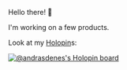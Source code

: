 Hello there! 🧔

I'm working on a few products.

Look at my [Holopin](https://holopin.io)s:

[![@andrasdenes's Holopin board](https://holopin.me/andrasdenes)](https://holopin.io/@andrasdenes)



<!---
andrasdenes/andrasdenes is a ✨ special ✨ repository because its `README.md` (this file) appears on your GitHub profile.
You can click the Preview link to take a look at your changes.
--->
